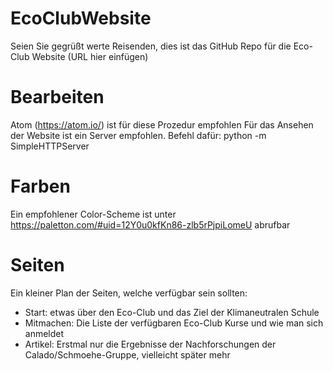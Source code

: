 # EcoClubWebsite

Seien Sie gegrüßt werte Reisenden,
dies ist das GitHub Repo für die Eco-Club Website (URL hier einfügen)

# Bearbeiten

Atom (https://atom.io/) ist für diese Prozedur empfohlen
Für das Ansehen der Website ist ein Server empfohlen. Befehl dafür: python -m SimpleHTTPServer

# Farben

Ein empfohlener Color-Scheme ist unter https://paletton.com/#uid=12Y0u0kfKn86-zlb5rPjpiLomeU abrufbar

# Seiten

Ein kleiner Plan der Seiten, welche verfügbar sein sollten:

  - Start: etwas über den Eco-Club und das Ziel der Klimaneutralen Schule
  - Mitmachen: Die Liste der verfügbaren Eco-Club Kurse und wie man sich anmeldet
  - Artikel: Erstmal nur die Ergebnisse der Nachforschungen der Calado/Schmoehe-Gruppe, vielleicht später mehr
